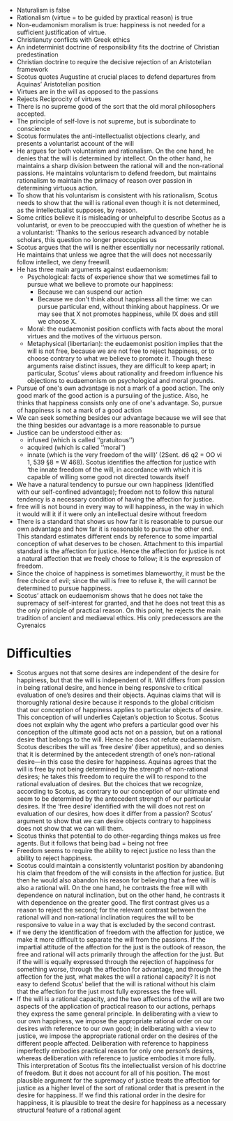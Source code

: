 - Naturalism is false
- Rationalism (virtue = to be guided by praxtical reason) is true
- Non-eudamonism moralism is true: happiness is not needed for a sufficient justification of virtue.
- Christianuty conflicts with Greek ethics
- An indeterminist doctrine of responsibility fits the doctrine of Christian predestination
- Christian doctrine to require the decisive rejection of an Aristotelian framework
- Scotus quotes Augustine at crucial places to defend departures from Aquinas’ Aristotelian position
- Virtues are in the will as opposed to the passions
- Rejects Reciprocity of virtues
- There is no supreme good of the sort that the old moral philosophers accepted. 
- The principle of self-love is not supreme, but is subordinate to conscience 
- Scotus formulates the anti-intellectualist objections clearly, and presents a voluntarist account of the will
- He argues for both voluntarism and rationalism. On the one hand, he denies that the will is determined by intellect. On the other hand, he maintains a sharp division between the rational will and the non-rational passions. He maintains voluntarism to defend freedom, but maintains rationalism to maintain the primacy of reason over passion in determining virtuous action. 
- To show that his voluntarism is consistent with his rationalism, Scotus needs to show that the will is rational even though it is not determined, as the intellectualist supposes, by reason. 
- Some critics believe it is misleading or unhelpful to describe Scotus as a voluntarist, or even to be preoccupied with the question of whether he is a voluntarist: ‘Thanks to the serious research advanced by notable scholars, this question no longer preoccupies us
- Scotus argues that the will is neither essentially nor necessarily rational. He maintains that unless we agree that the will does not necessarily follow intellect, we deny freewill. 
- He has three main arguments against eudaemonism: 
    - Psychological: facts of experience show that we sometimes fail to pursue what we believe to promote our happiness:
        - Because we can suspend our action
        - Because we don't think about happiness all the time: we can pursue particular end, without thinking about happiness. Or we may see that X not promotes happiness, while !X does and still we choose X. 
    - Moral: the eudaemonist position conflicts with facts about the moral virtues and the motives of the virtuous person.
    - Metaphysical (libertarian): the eudaemonist position implies that the will is not free, because we are not free to reject happiness, or to choose contrary to what we believe to promote it.
Though these arguments raise distinct issues, they are difficult to keep apart; in particular, Scotus’ views about rationality and freedom influence his objections to eudaemonism on psychological and moral grounds.
- Pursue of one's own advantage is not a mark of a good action. The only good mark of the good action is a pursuiing of the justice. Also, he thinks that happiness consists only one of one's advantage. So, pursue of happiness is not a mark of a good action  
- We can seek something besides our advantage because we will see that the thing besides our advantage is a more reasonable to pursue 
- Justice can be understood either as:
    - infused (which is called ‘‘gratuitous’’)
    - acquired (which is called ‘‘moral’’)
    - innate (which is the very freedom of the will)’ (2Sent. d6 q2 = OO vi 1, 539 §8 = W 468). Scotus identifies the affection for justice with ‘the innate freedom of the will, in accordance with which it is capable of willing some good not directed towards itself
- We have a natural tendency to pursue our own happiness (identified with our self-confined advantage); freedom not to follow this natural tendency is a necessary condition of having the affection for justice. 
- free will is not bound in every way to will happiness, in the way in which it would will it if it were only an intellectual desire without freedom 
- There is a standard that shows us how far it is reasonable to pursue our own advantage and how far it is reasonable to pursue the other end. This standard estimates different ends by reference to some impartial conception of what deserves to be chosen. Attachment to this impartial standard is the affection for justice. Hence the affection for justice is not a natural affection that we freely chose to follow; it is the expression of freedom. 
- Since the choice of happiness is sometimes blameworthy, it must be the free choice of evil; since the will is free to refuse it, the will cannot be determined to pursue happiness. 
- Scotus’ attack on eudaemonism shows that he does not take the supremacy of self-interest for granted, and that he does not treat this as the only principle of practical reason. On this point, he rejects the main tradition of ancient and mediaeval ethics. His only predecessors are the Cyrenaics

# Difficulties

- Scotus argues not that some desires are independent of the desire for happiness, but that the will is independent of it. Will differs from passion in being rational desire, and hence in being responsive to critical evaluation of one’s desires and their objects. Aquinas claims that will is thoroughly rational desire because it responds to the global criticism that our conception of happiness applies to particular objects of desire. This conception of will underlies Cajetan’s objection to Scotus. Scotus does not explain why the agent who prefers a particular good over his conception of the ultimate good acts not on a passion, but on a rational desire that belongs to the will. Hence he does not refute eudaemonism.
Scotus describes the will as ‘free desire’ (liber appetitus), and so denies that it is determined by the antecedent strength of one’s non-rational desire—in this case the desire for happiness.
Aquinas agrees that the will is free by not being determined by the strength of non-rational desires; he takes this freedom to require the will to respond to the rational evaluation of desires. But the choices that we recognize, according to Scotus, as contrary to our conception of our ultimate end seem to be determined by the antecedent strength of our particular desires. If the ‘free desire’ identified with the will does not rest on evaluation of our desires, how does it differ from a passion? Scotus’ argument to show that we can desire objects contrary to happiness does not show that we can will them. 
- Scotus thinks that potential to do other-regarding things makes us free agents. But it follows that being bad = being not free
- Freedom seems to require the ability to reject justice no less than the ability to reject happiness. 
- Scotus could maintain a consistently voluntarist position by abandoning his claim that freedom of the will consists in the affection for justice. But then he would also abandon his reason for believing that a free will is also a rational will. On the one hand, he contrasts the free will with dependence on natural inclination, but on the other hand, he contrasts it with dependence on the greater good. The first contrast gives us a reason to reject the second;
for the relevant contrast between the rational will and non-rational inclination requires the will to be responsive to value in a way that is excluded by the second contrast. 
- if we deny the identification of freedom with the affection for justice, we make it more difficult to separate the will from the passions. If the impartial attitude of the affection for the just is the outlook of reason, the free and rational will acts primarily through the affection for the just. But if the will is equally expressed through the rejection of happiness for something worse, through the affection for advantage, and through the affection for the just, what makes the will a rational capacity? It is not easy to defend Scotus’ belief that the will is rational without his claim that the affection for the just most fully expresses the free will. 
- If the will is a rational capacity, and the two affections of the will are two aspects of the application of practical reason to our actions, perhaps they express the same general principle. In deliberating with a view to our own happiness, we impose the appropriate rational order on our desires with reference to our own good; in deliberating with a view to justice, we impose the appropriate rational order on the desires of the different people affected. Deliberation with reference to happiness imperfectly embodies practical reason for only one person’s desires, whereas deliberation with reference to justice embodies it more fully.
This interpretation of Scotus fits the intellectualist version of his doctrine of freedom. But it does not account for all of his position. The most plausible argument for the supremacy of justice treats the affection for justice as a higher level of the sort of rational order that is present in the desire for happiness. If we find this rational order in the desire for happiness, it is plausible to treat the desire for happiness as a necessary structural feature of a rational agent